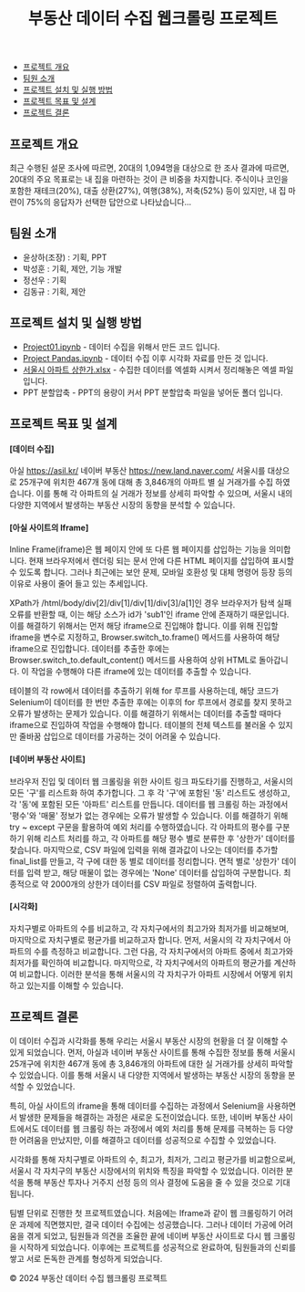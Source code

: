 <!DOCTYPE html>
<html lang="ko">
<head>
<meta charset="UTF-8">
<meta name="viewport" content="width=device-width, initial-scale=1.0">
</head>
<body>

<header>
  <h1>부동산 데이터 수집 웹크롤링 프로젝트</h1>
</header>

<nav>
  <ul>
    <li><a href="#section1">프로젝트 개요</a></li>
    <li><a href="#section2">팀원 소개</a></li>
    <li><a href="#section3">프로젝트 설치 및 실행 방법</a></li>
    <li><a href="#section4">프로젝트 목표 및 설계</a></li>
    <li><a href="#section5">프로젝트 결론</a></li>
  </ul>
</nav>

<main>
  <section id="section1">
    <h2>프로젝트 개요</h2>
    <p>
        최근 수행된 설문 조사에 따르면, 20대의 1,094명을 대상으로 한 조사 결과에 따르면, 20대의 주요 목표로는 내 집을 마련하는 것이 큰 비중을 차지합니다. 주식이나 코인을 포함한 재테크(20%), 대출 상환(27%), 여행(38%), 저축(52%) 등이 있지만, 내 집 마련이 75%의 응답자가 선택한 답안으로 나타났습니다...
    </p>
  </section>
  
  <section id="section2">
    <h2>팀원 소개</h2>
     <ul>
      <li>윤상하(조장) : 기획, PPT</li>
      <li>박성훈 : 기획, 제안, 기능 개발</li>
      <li>정선우 : 기획</li>
      <li>김동규 : 기획, 제안</li>
    </ul>
  </section>

<section id="section3">
  <h2>프로젝트 설치 및 실행 방법</h2>
  <ul>
    <li><a href="Project01.ipynb">Project01.ipynb</a> - 데이터 수집을 위해서 만든 코드 입니다.</li>
    <li><a href="Project Pandas.ipynb">Project Pandas.ipynb</a> - 데이터 수집 이후 시각화 자료를 만든 것 입니다.</li>
    <li><a href="서울시 아파트 상한가.xlsx">서울시 아파트 상한가.xlsx</a> - 수집한 데이터를 엑셀화 시켜서 정리해놓은 엑셀 파일 입니다.</li>
    <li>PPT 분할압축 - PPT의 용량이 커서 PPT 분할압축 파일을 넣어둔 폴더 입니다.</li>
  </ul>
</section>

<section id="section4">
  <h2>프로젝트 목표 및 설계</h2>
  <h4>[데이터 수집]</h4>
  <p>
    아실 <a href="https://asil.kr/">https://asil.kr/</a> 네이버 부동산 <a href="https://new.land.naver.com/">https://new.land.naver.com/</a>
    서울시를 대상으로 25개구에 위치한 467개 동에 대해 총 3,846개의 아파트 별 실 거래가를 수집 하였습니다. 이를 통해 각 아파트의 실 거래가 정보를 상세히 파악할 수 있으며, 서울시 내의 다양한 지역에서 발생하는 부동산 시장의 동향을 분석할 수 있습니다.
  </p>
  <h4>[아실 사이트의 Iframe]</h4>
  <p>
    Inline Frame(iframe)은 웹 페이지 안에 또 다른 웹 페이지를 삽입하는 기능을 의미합니다. 현재 브라우저에서 렌더링 되는 문서 안에 다른 HTML 페이지를 삽입하여 표시할 수 있도록 합니다. 그러나 최근에는 보안 문제, 모바일 호환성 및 대체 명령어 등장 등의 이유로 사용이 줄어 들고 있는 추세입니다.
  </p>
  <p>
    XPath가 /html/body/div[2]/div[1]/div[1]/div[3]/a[1]인 경우 브라우저가 탐색 실패 오류를 반환할 때, 이는 해당 소스가 id가 'sub1'인 iframe 안에 존재하기 때문입니다. 이를 해결하기 위해서는 먼저 해당 iframe으로 진입해야 합니다. 이를 위해 진입할 iframe을 변수로 지정하고, Browser.switch_to.frame() 메서드를 사용하여 해당 iframe으로 진입합니다. 데이터를 추출한 후에는 Browser.switch_to.default_content() 메서드를 사용하여 상위 HTML로 돌아갑니다. 이 작업을 수행해야 다른 iframe에 있는 데이터를 추출할 수 있습니다.
  </p>
  <p>
    테이블의 각 row에서 데이터를 추출하기 위해 for 루프를 사용하는데, 해당 코드가 Selenium이 데이터를 한 번만 추출한 후에는 이후의 for 루프에서 경로를 찾지 못하고 오류가 발생하는 문제가 있습니다. 이를 해결하기 위해서는 데이터를 추출할 때마다 iframe으로 진입하여 작업을 수행해야 합니다. 테이블의 전체 텍스트를 불러올 수 있지만 줄바꿈 삽입으로 데이터를 가공하는 것이 어려울 수 있습니다.
  </p>
  <h4>[네이버 부동산 사이트]</h4>
  <p>
    브라우저 진입 및 데이터 웹 크롤링을 위한 사이트 링크 파도타기를 진행하고, 서울시의 모든 '구'를 리스트화 하여 추가합니다. 그 후 각 '구'에 포함된 '동' 리스트도 생성하고, 각 '동'에 포함된 모든 '아파트' 리스트를 만듭니다. 데이터를 웹 크롤링 하는 과정에서 '평수'와 '매물' 정보가 없는 경우에는 오류가 발생할 수 있습니다. 이를 해결하기 위해 try ~ except 구문을 활용하여 예외 처리를 수행하였습니다. 각 아파트의 평수를 구분하기 위해 리스트 처리를 하고, 각 아파트를 해당 평수 별로 분류한 후 '상한가' 데이터를 찾습니다. 마지막으로, CSV 파일에 입력을 위해 결과값이 나오는 데이터를 추가할 final_list를 만들고, 각 구에 대한 동 별로 데이터를 정리합니다. 면적 별로 '상한가' 데이터를 입력 받고, 해당 매물이 없는 경우에는 'None' 데이터를 삽입하여 구분합니다. 최종적으로 약 2000개의 상한가 데이터를 CSV 파일로 정렬하여 출력합니다. 
  </p>
  <h4>[시각화]</h4>
  <p>
    자치구별로 아파트의 수를 비교하고, 각 자치구에서의 최고가와 최저가를 비교해보며, 마지막으로 자치구별로 평균가를 비교하고자 합니다. 먼저, 서울시의 각 자치구에서 아파트의 수를 측정하고 비교합니다. 그런 다음, 각 자치구에서의 아파트 중에서 최고가와 최저가를 확인하여 비교합니다. 마지막으로, 각 자치구에서의 아파트의 평균가를 계산하여 비교합니다. 이러한 분석을 통해 서울시의 각 자치구가 아파트 시장에서 어떻게 위치하고 있는지를 이해할 수 있습니다.
  </p>
</section>

<section id="section5">
  <h2>프로젝트 결론</h2>
  <p>
    이 데이터 수집과 시각화를 통해 우리는 서울시 부동산 시장의 현황을 더 잘 이해할 수 있게 되었습니다. 먼저, 아실과 네이버 부동산 사이트를 통해 수집한 정보를 통해 서울시 25개구에 위치한 467개 동에 총 3,846개의 아파트에 대한 실 거래가를 상세히 파악할 수 있었습니다. 이를 통해 서울시 내 다양한 지역에서 발생하는 부동산 시장의 동향을 분석할 수 있었습니다.

특히, 아실 사이트의 iframe을 통해 데이터를 수집하는 과정에서 Selenium을 사용하면서 발생한 문제들을 해결하는 과정은 새로운 도전이었습니다. 또한, 네이버 부동산 사이트에서도 데이터를 웹 크롤링 하는 과정에서 예외 처리를 통해 문제를 극복하는 등 다양한 어려움을 만났지만, 이를 해결하고 데이터를 성공적으로 수집할 수 있었습니다.

시각화를 통해 자치구별로 아파트의 수, 최고가, 최저가, 그리고 평균가를 비교함으로써, 서울시 각 자치구의 부동산 시장에서의 위치와 특징을 파악할 수 있었습니다. 이러한 분석을 통해 부동산 투자나 거주지 선정 등의 의사 결정에 도움을 줄 수 있을 것으로 기대됩니다.

팀별 단위로 진행한 첫 프로젝트였습니다. 처음에는 Iframe과 같이 웹 크롤링하기 어려운 과제에 직면했지만, 결국 데이터 수집에는 성공했습니다. 그러나 데이터 가공에 어려움을 겪게 되었고, 팀원들과 의견을 조율한 끝에 네이버 부동산 사이트로 다시 웹 크롤링을 시작하게 되었습니다. 이후에는 프로젝트를 성공적으로 완료하여, 팀원들과의 신뢰를 쌓고 서로 돈독한 관계를 형성하게 되었습니다.
  </p>
</section>

</main>

<footer>
  <p>&copy; 2024 부동산 데이터 수집 웹크롤링 프로젝트</p>
</footer>

</body>
</html>
